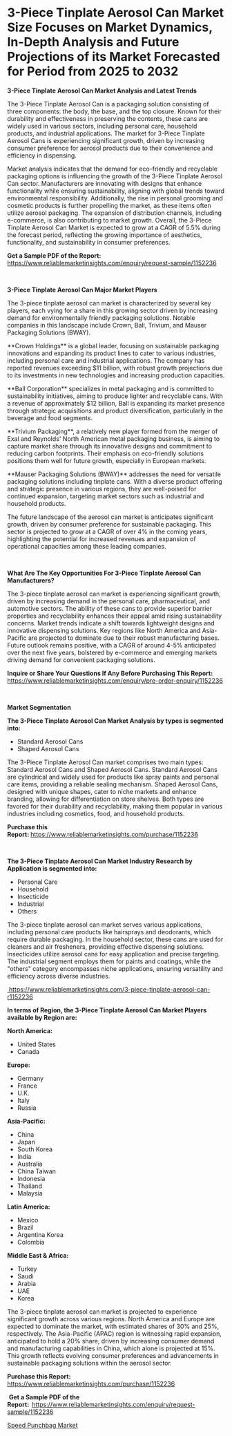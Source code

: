 <p><h1>3-Piece Tinplate Aerosol Can Market Size Focuses on Market Dynamics, In-Depth Analysis and Future Projections of its Market Forecasted for Period from 2025 to 2032</h1></p><p><strong>3-Piece Tinplate Aerosol Can Market Analysis and Latest Trends</strong></p>
<p><p>The 3-Piece Tinplate Aerosol Can is a packaging solution consisting of three components: the body, the base, and the top closure. Known for their durability and effectiveness in preserving the contents, these cans are widely used in various sectors, including personal care, household products, and industrial applications. The market for 3-Piece Tinplate Aerosol Cans is experiencing significant growth, driven by increasing consumer preference for aerosol products due to their convenience and efficiency in dispensing.</p><p>Market analysis indicates that the demand for eco-friendly and recyclable packaging options is influencing the growth of the 3-Piece Tinplate Aerosol Can sector. Manufacturers are innovating with designs that enhance functionality while ensuring sustainability, aligning with global trends toward environmental responsibility. Additionally, the rise in personal grooming and cosmetic products is further propelling the market, as these items often utilize aerosol packaging. The expansion of distribution channels, including e-commerce, is also contributing to market growth. Overall, the 3-Piece Tinplate Aerosol Can Market is expected to grow at a CAGR of 5.5% during the forecast period, reflecting the growing importance of aesthetics, functionality, and sustainability in consumer preferences.</p></p>
<p><strong>Get a Sample PDF of the Report:&nbsp;</strong> <a href="https://www.reliablemarketinsights.com/enquiry/request-sample/1152236?utm_campaign=1887&utm_medium=2&utm_source=Github&utm_content=ia&utm_term=10022025&utm_id=3-piece-tinplate-aerosol-can">https://www.reliablemarketinsights.com/enquiry/request-sample/1152236</a></p>
<p>&nbsp;</p>
<p><strong>3-Piece Tinplate Aerosol Can Major Market Players</strong></p>
<p><p>The 3-piece tinplate aerosol can market is characterized by several key players, each vying for a share in this growing sector driven by increasing demand for environmentally friendly packaging solutions. Notable companies in this landscape include Crown, Ball, Trivium, and Mauser Packaging Solutions (BWAY).</p><p>**Crown Holdings** is a global leader, focusing on sustainable packaging innovations and expanding its product lines to cater to various industries, including personal care and industrial applications. The company has reported revenues exceeding $11 billion, with robust growth projections due to its investments in new technologies and increasing production capacities.</p><p>**Ball Corporation** specializes in metal packaging and is committed to sustainability initiatives, aiming to produce lighter and recyclable cans. With a revenue of approximately $12 billion, Ball is expanding its market presence through strategic acquisitions and product diversification, particularly in the beverage and food segments.</p><p>**Trivium Packaging**, a relatively new player formed from the merger of Exal and Reynolds' North American metal packaging business, is aiming to capture market share through its innovative designs and commitment to reducing carbon footprints. Their emphasis on eco-friendly solutions positions them well for future growth, especially in European markets.</p><p>**Mauser Packaging Solutions (BWAY)** addresses the need for versatile packaging solutions including tinplate cans. With a diverse product offering and strategic presence in various regions, they are well-poised for continued expansion, targeting market sectors such as industrial and household products.</p><p>The future landscape of the aerosol can market is anticipates significant growth, driven by consumer preference for sustainable packaging. This sector is projected to grow at a CAGR of over 4% in the coming years, highlighting the potential for increased revenues and expansion of operational capacities among these leading companies.</p></p>
<p>&nbsp;</p>
<p><strong>What Are The Key Opportunities For 3-Piece Tinplate Aerosol Can Manufacturers?</strong></p>
<p><p>The 3-piece tinplate aerosol can market is experiencing significant growth, driven by increasing demand in the personal care, pharmaceutical, and automotive sectors. The ability of these cans to provide superior barrier properties and recyclability enhances their appeal amid rising sustainability concerns. Market trends indicate a shift towards lightweight designs and innovative dispensing solutions. Key regions like North America and Asia-Pacific are projected to dominate due to their robust manufacturing bases. Future outlook remains positive, with a CAGR of around 4-5% anticipated over the next five years, bolstered by e-commerce and emerging markets driving demand for convenient packaging solutions.</p></p>
<p><strong>Inquire or Share Your Questions If Any Before Purchasing This Report:</strong> <a href="https://www.reliablemarketinsights.com/enquiry/pre-order-enquiry/1152236?utm_campaign=1887&utm_medium=2&utm_source=Github&utm_content=ia&utm_term=10022025&utm_id=3-piece-tinplate-aerosol-can">https://www.reliablemarketinsights.com/enquiry/pre-order-enquiry/1152236</a></p>
<p>&nbsp;</p>
<p><strong>Market Segmentation</strong></p>
<p><strong>The 3-Piece Tinplate Aerosol Can Market Analysis by types is segmented into:</strong></p>
<p><ul><li>Standard Aerosol Cans</li><li>Shaped Aerosol Cans</li></ul></p>
<p><p>The 3-Piece Tinplate Aerosol Can market comprises two main types: Standard Aerosol Cans and Shaped Aerosol Cans. Standard Aerosol Cans are cylindrical and widely used for products like spray paints and personal care items, providing a reliable sealing mechanism. Shaped Aerosol Cans, designed with unique shapes, cater to niche markets and enhance branding, allowing for differentiation on store shelves. Both types are favored for their durability and recyclability, making them popular in various industries including cosmetics, food, and household products.</p></p>
<p><strong>Purchase this Report:&nbsp;</strong><a href="https://www.reliablemarketinsights.com/purchase/1152236?utm_campaign=1887&utm_medium=2&utm_source=Github&utm_content=ia&utm_term=10022025&utm_id=3-piece-tinplate-aerosol-can">https://www.reliablemarketinsights.com/purchase/1152236</a></p>
<p>&nbsp;</p>
<p><strong>The 3-Piece Tinplate Aerosol Can Market Industry Research by Application is segmented into:</strong></p>
<p><ul><li>Personal Care</li><li>Household</li><li>Insecticide</li><li>Industrial</li><li>Others</li></ul></p>
<p><p>The 3-piece tinplate aerosol can market serves various applications, including personal care products like hairsprays and deodorants, which require durable packaging. In the household sector, these cans are used for cleaners and air fresheners, providing effective dispensing solutions. Insecticides utilize aerosol cans for easy application and precise targeting. The industrial segment employs them for paints and coatings, while the "others" category encompasses niche applications, ensuring versatility and efficiency across diverse industries.</p></p>
<p><a href="https://www.reliablemarketinsights.com/3-piece-tinplate-aerosol-can-r1152236?utm_campaign=1887&utm_medium=2&utm_source=Github&utm_content=ia&utm_term=10022025&utm_id=3-piece-tinplate-aerosol-can">&nbsp;https://www.reliablemarketinsights.com/3-piece-tinplate-aerosol-can-r1152236</a></p>
<p><strong>In terms of Region, the 3-Piece Tinplate Aerosol Can Market Players available by Region are:</strong></p>
<p>
    <p> <strong> North America: </strong>
        <ul>
            <li>United States</li>
            <li>Canada</li>
        </ul>
        </p> 
    <p> <strong> Europe: </strong>
        <ul>
            <li>Germany</li>
            <li>France</li>
            <li>U.K.</li>
            <li>Italy</li>
            <li>Russia</li>
        </ul>
        </p> 
    <p> <strong> Asia-Pacific: </strong>
        <ul>
            <li>China</li>
            <li>Japan</li>
            <li>South Korea</li>
            <li>India</li>
            <li>Australia</li>
            <li>China Taiwan</li>
            <li>Indonesia</li>
            <li>Thailand</li>
            <li>Malaysia</li>
        </ul>
        </p> 
    <p> <strong> Latin America: </strong>
        <ul>
            <li>Mexico</li>
            <li>Brazil</li>
            <li>Argentina Korea</li>
            <li>Colombia</li>
        </ul>
        </p> 
    <p> <strong> Middle East & Africa: </strong>
        <ul>
            <li>Turkey</li>
            <li>Saudi</li>
            <li>Arabia</li>
            <li>UAE</li>
            <li>Korea</li>
        </ul>
    </p>
    </p>
<p><p>The 3-piece tinplate aerosol can market is projected to experience significant growth across various regions. North America and Europe are expected to dominate the market, with estimated shares of 30% and 25%, respectively. The Asia-Pacific (APAC) region is witnessing rapid expansion, anticipated to hold a 20% share, driven by increasing consumer demand and manufacturing capabilities in China, which alone is projected at 15%. This growth reflects evolving consumer preferences and advancements in sustainable packaging solutions within the aerosol sector.</p></p>
<p><strong>Purchase this Report: </strong><a href="https://www.reliablemarketinsights.com/purchase/1152236?utm_campaign=1887&utm_medium=2&utm_source=Github&utm_content=ia&utm_term=10022025&utm_id=3-piece-tinplate-aerosol-can">https://www.reliablemarketinsights.com/purchase/1152236</a></p>
<p>&nbsp;<strong>Get a Sample PDF of the Report:&nbsp;&nbsp;</strong><a href="https://www.reliablemarketinsights.com/enquiry/request-sample/1152236?utm_campaign=1887&utm_medium=2&utm_source=Github&utm_content=ia&utm_term=10022025&utm_id=3-piece-tinplate-aerosol-can">https://www.reliablemarketinsights.com/enquiry/request-sample/1152236</a></p>
<p><strong></strong></p>
<p><p><a href="https://github.com/nathandecarvalho/Market-Research-Report-List-6/blob/main/speed-punchbag-market.md?utm_campaign=1887&utm_medium=2&utm_source=Github&utm_content=ia&utm_term=10022025&utm_id=3-piece-tinplate-aerosol-can">Speed Punchbag Market</a></p></p>